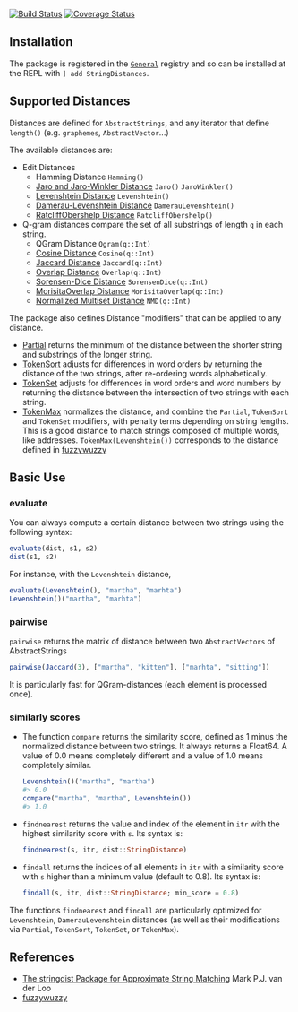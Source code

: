 [![Build Status](https://travis-ci.com/matthieugomez/StringDistances.jl.svg?branch=master)](https://travis-ci.org/matthieugomez/StringDistances.jl)
[![Coverage Status](https://coveralls.io/repos/matthieugomez/StringDistances.jl/badge.svg?branch=master)](https://coveralls.io/r/matthieugomez/StringDistances.jl?branch=master)

## Installation
The package is registered in the [`General`](https://github.com/JuliaRegistries/General) registry and so can be installed at the REPL with `] add StringDistances`.

## Supported Distances

Distances are defined for `AbstractStrings`, and any iterator that define `length()` (e.g. `graphemes`, `AbstractVector`...)

The available distances are:

- Edit Distances
	- Hamming Distance `Hamming()`
	- [Jaro and Jaro-Winkler Distance](https://en.wikipedia.org/wiki/Jaro%E2%80%93Winkler_distance) `Jaro()` `JaroWinkler()`
	- [Levenshtein Distance](https://en.wikipedia.org/wiki/Levenshtein_distance) `Levenshtein()`
	- [Damerau-Levenshtein Distance](https://en.wikipedia.org/wiki/Damerau%E2%80%93Levenshtein_distance) `DamerauLevenshtein()`
	- [RatcliffObershelp Distance](https://xlinux.nist.gov/dads/HTML/ratcliffObershelp.html) `RatcliffObershelp()`
- Q-gram distances compare the set of all substrings of length `q` in each string.
	- QGram Distance `Qgram(q::Int)`
	- [Cosine Distance](https://en.wikipedia.org/wiki/Cosine_similarity) `Cosine(q::Int)`
	- [Jaccard Distance](https://en.wikipedia.org/wiki/Jaccard_index) `Jaccard(q::Int)`
	- [Overlap Distance](https://en.wikipedia.org/wiki/Overlap_coefficient) `Overlap(q::Int)`
	- [Sorensen-Dice Distance](https://en.wikipedia.org/wiki/S%C3%B8rensen%E2%80%93Dice_coefficient) `SorensenDice(q::Int)`
	- [MorisitaOverlap Distance](https://en.wikipedia.org/wiki/Morisita%27s_overlap_index) `MorisitaOverlap(q::Int)`
	- [Normalized Multiset Distance](https://www.sciencedirect.com/science/article/pii/S1047320313001417) `NMD(q::Int)`


The package also defines Distance "modifiers" that can be applied to any distance.
- [Partial](http://chairnerd.seatgeek.com/fuzzywuzzy-fuzzy-string-matching-in-python/) returns the minimum of the distance between the shorter string and substrings of the longer string.
- [TokenSort](http://chairnerd.seatgeek.com/fuzzywuzzy-fuzzy-string-matching-in-python/) adjusts for differences in word orders by returning the distance of the two strings, after re-ordering words alphabetically. 
- [TokenSet](http://chairnerd.seatgeek.com/fuzzywuzzy-fuzzy-string-matching-in-python/) adjusts for differences in word orders and word numbers by returning the distance between the intersection of two strings with each string.
- [TokenMax](http://chairnerd.seatgeek.com/fuzzywuzzy-fuzzy-string-matching-in-python/) normalizes the distance, and combine the `Partial`, `TokenSort` and `TokenSet` modifiers, with penalty terms depending on string lengths. This is a good distance to match strings composed of multiple words, like addresses.   `TokenMax(Levenshtein())` corresponds to the distance defined in [fuzzywuzzy](http://chairnerd.seatgeek.com/fuzzywuzzy-fuzzy-string-matching-in-python/)

## Basic Use
### evaluate
You can always compute a certain distance between two strings using the following syntax:

```julia
evaluate(dist, s1, s2)
dist(s1, s2)
```

For instance, with the `Levenshtein` distance,

```julia
evaluate(Levenshtein(), "martha", "marhta")
Levenshtein()("martha", "marhta")
```

### pairwise
`pairwise` returns the matrix of distance between two `AbstractVectors` of AbstractStrings

```julia
pairwise(Jaccard(3), ["martha", "kitten"], ["marhta", "sitting"])
```
It is particularly fast for QGram-distances (each element is processed once).



### similarly scores
- The function `compare` returns the similarity score, defined as 1 minus the normalized distance between two strings. It always returns a Float64. A value of 0.0 means completely different and a value of 1.0 means completely similar.

	```julia
	Levenshtein()("martha", "martha")
	#> 0.0
	compare("martha", "martha", Levenshtein())
	#> 1.0
	```

- `findnearest` returns the value and index of the element in `itr` with the highest similarity score with `s`. Its syntax is:
	```julia
	findnearest(s, itr, dist::StringDistance)
	```

- `findall` returns the indices of all elements in `itr` with a similarity score with `s` higher than a minimum value (default to 0.8). Its syntax is:
	```julia
	findall(s, itr, dist::StringDistance; min_score = 0.8)
	```

The functions `findnearest` and `findall` are particularly optimized for `Levenshtein`, `DamerauLevenshtein` distances (as well as their modifications via `Partial`, `TokenSort`, `TokenSet`, or `TokenMax`).


## References
- [The stringdist Package for Approximate String Matching](https://journal.r-project.org/archive/2014-1/loo.pdf) Mark P.J. van der Loo
- [fuzzywuzzy](http://chairnerd.seatgeek.com/fuzzywuzzy-fuzzy-string-matching-in-python/)


